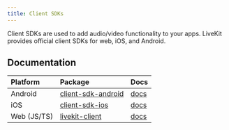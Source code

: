 ```yaml
---
title: Client SDKs
---
```


Client SDKs are used to add audio/video functionality to your apps. LiveKit provides official client SDKs for web, iOS, and Android.

## Documentation

| Platform    | Package                                                             | Docs                                               |
| :---------- | :------------------------------------------------------------------ | :------------------------------------------------- |
| Android     | [client-sdk-android](https://github.com/livekit/client-sdk-android) | [docs](https://docs.livekit.io/client-sdk-android) |
| iOS         | [client-sdk-ios](https://github.com/livekit/client-sdk-ios)         | [docs](https://docs.livekit.io/client-sdk-ios)     |
| Web (JS/TS) | [livekit-client](https://www.npmjs.com/package/livekit-client)      | [docs](https://docs.livekit.io/client-sdk-js)      |

